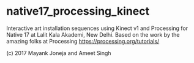 # native17_processing_kinect
Interactive art installation sequences using Kinect v1 and Processing for Native 17 at Lalit Kala Akademi, New Delhi.
Based on the work by the amazing folks at Processing https://processing.org/tutorials/ 

(c) 2017 Mayank Joneja and Ameet Singh

